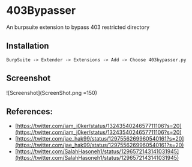# 403Bypasser
An burpsuite extension to bypass 403 restricted directory

## Installation

`BurpSuite -> Extender -> Extensions -> Add -> Choose 403bypasser.py`

## Screenshot
![Screenshot](ScreenShot.png =150)
## References:
* [https://twitter.com/iam_j0ker/status/1324354024657711106?s=20](https://twitter.com/iam_j0ker/status/1324354024657711106?s=20)
* [https://twitter.com/jae_hak99/status/1297556269960540161?s=20](https://twitter.com/jae_hak99/status/1297556269960540161?s=20)
* [https://twitter.com/SalahHasoneh1/status/1296572143141031945](https://twitter.com/SalahHasoneh1/status/1296572143141031945)
